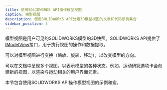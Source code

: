 ```yaml
---
title: 使用SOLIDWORKS API操作模型视图
caption: 模型视图
description: 使用SOLIDWORKS API处理3D模型视图的文章和代码示例集合
sidebar_position: 3
---
```

模型视图是用户可见的SOLIDWORKS模型的3D快照。SOLIDWORKS API提供了[IModelView](https://help.solidworks.com/2018/english/api/sldworksapi/SolidWorks.Interop.sldworks~SolidWorks.Interop.sldworks.IModelView.html)接口，用于执行视图的操作和数据提取。

可以对模型视图进行变换（缩放、旋转、移动），以改变模型的方向。

可以在文档中呈现多个视图，以表示模型的各种状态。例如，运动研究选项卡会创建新的视图，以渲染与运动相关的用户界面元素。

本节包含使用SOLIDWORKS API操作模型视图的示例和宏。